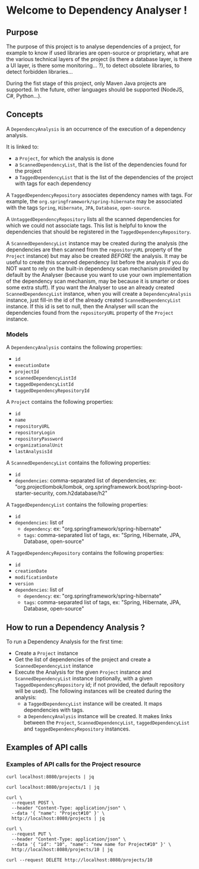 # Welcome to Dependency Analyser !

## Purpose

The purpose of this project is to analyse dependencies of a project, for example to know if used libraries are open-source
or proprietary, what are the various technical layers of the project (is there a database layer, is there a UI layer, 
is there some monitoring... ?), to detect obsolete libraries, to detect forbidden libraries...

During the fist stage of this project, only Maven Java projects are supported. In the future, other languages should
be supported (NodeJS, C#, Python...).


## Concepts

A `DependencyAnalysis` is an occurrence of the execution of a dependency analysis. 

It is linked to:
- a `Project`, for which the analysis is done
- a `ScannedDependencyList`, that is the list of the dependencies found for the project
- a `TaggedDependencyList` that is the list of the dependencies of the project with tags for each dependency

A `TaggedDependencyRepository` associates dependency names with tags. 
For example, the `org.springframework/spring-hibernate` may be associated with the tags `Spring`, `Hibernate`, `JPA`, `Database`, `open-source`.

A `UntaggedDependencyRepository` lists all the scanned dependencies for which we could not associate tags.
This list is helpful to know the dependencies that should be registered in the `TaggedDependencyRepository`.

A `ScannedDependencyList` instance may be created during the analysis (the dependencies are then scanned from the `repositoryURL` 
property of the `Project` instance) but may also be created *BEFORE* the analysis. It may be useful to create this scanned
dependency list before the analysis  if you do NOT want to rely on the built-in dependency scan mechanism provided by default 
by the Analyser (because you want to use your own implementation of the dependency scan mechanism, may be because it is
smarter or does some extra stuff).
If you want the Analyser to use an already created `ScannedDependencyList` instance, when you will create a `DependencyAnalysis` instance,
just fill-in the id of the already created `ScannedDependencyList` instance. 
If this id is set to null, then the Analyser will scan the dependencies found from the `repositoryURL` property of the `Project` instance. 


### Models

A `DependencyAnalysis` contains the following properties:
- `id`
- `executionDate`
- `projectId`
- `scannedDependencyListId`
- `taggedDependencyListId`
- `taggedDependencyRepositoryId`

A `Project` contains the following properties:
- `id`
- `name`
- `repositoryURL`
- `repositoryLogin`
- `repositoryPassword`
- `organizationalUnit`
- `lastAnalysisId`

A `ScannedDependencyList` contains the following properties:
- `id`
- `dependencies`: comma-separated list of dependencies, ex: "org.projectlombok/lombok, org.springframework.boot/spring-boot-starter-security, com.h2database/h2"

A `TaggedDependencyList` contains the following properties:
- `id`
- `dependencies`: list of
  - `dependency`: ex: "org.springframework/spring-hibernate"
  - `tags`: comma-separated list of tags, ex: "Spring, Hibernate, JPA, Database, open-source"

A `TaggedDependencyRepository` contains the following properties:
- `id`
- `creationDate`
- `modificationDate`
- `version`
- `dependencies`: list of
    - `dependency`: ex: "org.springframework/spring-hibernate"
    - `tags`: comma-separated list of tags, ex: "Spring, Hibernate, JPA, Database, open-source"


## How to run a Dependency Analysis ?

To run a Dependency Analysis for the first time:
- Create a `Project` instance
- Get the list of dependencies of the project and create a `ScannedDependencyList` instance
- Execute the Analysis for the given `Project` instance and `ScannedDependencyList` instance (optionally, with a given `TaggedDependencyRepository` id; if not provided, the default repository will be used). The following instances will be created during the analysis:
  - a `TaggedDependencyList` instance will be created. It maps dependencies with tags.
  - a `DependencyAnalysis` instance will be created. It makes links between the `Project`, `ScannedDependencyList`, `taggedDependencyList` and `taggedDependencyRepository` instances.


## Examples of API calls

### Examples of API calls for the Project resource

```
curl localhost:8080/projects | jq

curl localhost:8080/projects/1 | jq

curl \
  --request POST \
  --header "Content-Type: application/json" \
  --data '{ "name": "Project#10" }' \
  http://localhost:8080/projects | jq

curl \
  --request PUT \
  --header "Content-Type: application/json" \
  --data '{ "id": "10", "name": "new name for Project#10" }' \
  http://localhost:8080/projects/10 | jq

curl --request DELETE http://localhost:8080/projects/10
```


